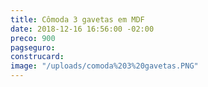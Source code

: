 ```yaml
---
title: Cômoda 3 gavetas em MDF
date: 2018-12-16 16:56:00 -02:00
preco: 900
pagseguro: 
construcard: 
image: "/uploads/comoda%203%20gavetas.PNG"
---
```


